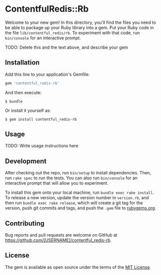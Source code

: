 # ContentfulRedis::Rb

Welcome to your new gem! In this directory, you'll find the files you need to be able to package up your Ruby library into a gem. Put your Ruby code in the file `lib/contentful_redis/rb`. To experiment with that code, run `bin/console` for an interactive prompt.

TODO: Delete this and the text above, and describe your gem

## Installation

Add this line to your application's Gemfile:

```ruby
gem 'contentful_redis-rb'
```

And then execute:

    $ bundle

Or install it yourself as:

    $ gem install contentful_redis-rb

## Usage

TODO: Write usage instructions here

## Development

After checking out the repo, run `bin/setup` to install dependencies. Then, run `rake spec` to run the tests. You can also run `bin/console` for an interactive prompt that will allow you to experiment.

To install this gem onto your local machine, run `bundle exec rake install`. To release a new version, update the version number in `version.rb`, and then run `bundle exec rake release`, which will create a git tag for the version, push git commits and tags, and push the `.gem` file to [rubygems.org](https://rubygems.org).

## Contributing

Bug reports and pull requests are welcome on GitHub at https://github.com/[USERNAME]/contentful_redis-rb.

## License

The gem is available as open source under the terms of the [MIT License](https://opensource.org/licenses/MIT).

